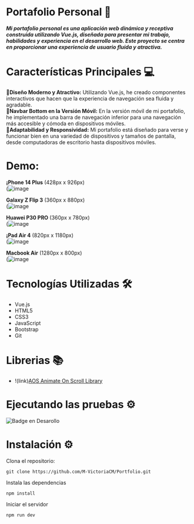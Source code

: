 # Portafolio Personal 🚀
***Mi portafolio personal es una aplicación web dinámica y receptiva construida utilizando Vue.js, diseñada para presentar mi trabajo, habilidades y experiencia en el desarrollo web. Este proyecto se centra en proporcionar una experiencia de usuario fluida y atractiva.***

# Características Principales 💻 <br>
📍**Diseño Moderno y Atractivo:** Utilizando Vue.js, he creado componentes interactivos que hacen que la experiencia de navegación sea fluida y agradable. <br>
📍**Navbar Bottom en la Versión Móvil:** En la versión móvil de mi portafolio, he implementado una barra de navegación inferior para una navegación más accesible y cómoda en dispositivos móviles.  <br>
📍**Adaptabilidad y Responsividad:** Mi portafolio está diseñado para verse y funcionar bien en una variedad de dispositivos y tamaños de pantalla, desde computadoras de escritorio hasta dispositivos móviles.  <br>

# Demo:
**¡Phone 14 Plus** (428px x 926px)<br>
(![image](https://github.com/user-attachments/assets/ea224f67-69fe-4878-a233-8b08f15037ab) <br>

**Galaxy Z Flip 3** (360px x 880px)<br>
(![image](https://github.com/user-attachments/assets/9cd191de-98ab-41d4-bd0c-22d3a5302cb6) <br>
 
**Huawei P30 PRO** (360px x 780px) <br>
(![image](https://github.com/user-attachments/assets/aa3b63d0-2655-472e-9575-12b63dd7e611) <br>

**¡Pad Air 4** (820px x 1180px)<br>
(![image](https://github.com/user-attachments/assets/ec6f5be3-3263-4410-8d80-68b421a7ceca) <br>

**Macbook Air** (1280px x 800px) <br>
(![image](https://github.com/user-attachments/assets/48d9e821-6907-4ab1-a185-d028b185348b) <br>

# Tecnologías Utilizadas 🛠️
* Vue.js
* HTML5
* CSS3
* JavaScript
* Bootstrap
* Git

# Librerias 📚
* !(link)[AOS Animate On Scroll Library](https://michalsnik.github.io/aos/)

# Ejecutando las pruebas ⚙️

![Badge en Desarollo](https://img.shields.io/badge/STATUS-EN%20DESAROLLO-green)

# Instalación ⚙️
Clona el repositorio:
```
git clone https://github.com/M-VictoriaCM/Portfolio.git
```
Instala las dependencias
```
npm install
```
Iniciar el servidor
```
npm run dev
```

